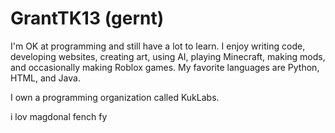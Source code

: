 # GrantTK13 (gernt)
I'm OK at programming and still have a lot to learn.
I enjoy writing code, developing websites, creating art, using AI, playing Minecraft, making mods, and occasionally making Roblox games.
My favorite languages are Python, HTML, and Java.

I own a programming organization called KukLabs.

i lov magdonal fench fy
